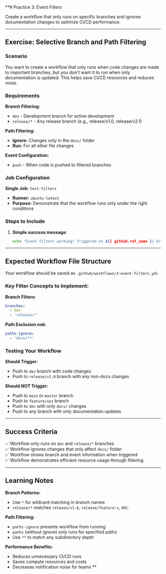 **# Practice 3: Event Filters

Create a workflow that only runs on specific branches and ignores documentation changes to optimize CI/CD performance.

---

## Exercise: Selective Branch and Path Filtering

### Scenario
You want to create a workflow that only runs when code changes are made to important branches, but you don't want it to run when only documentation is updated. This helps save CI/CD resources and reduces noise.

### Requirements

**Branch Filtering:**
- `dev` - Development branch for active development
- `release/*` - Any release branch (e.g., release/v1.0, release/v2.1)

**Path Filtering:**
- **Ignore:** Changes only in the `docs/` folder
- **Run:** For all other file changes

**Event Configuration:**
- `push` - When code is pushed to filtered branches

### Job Configuration

**Single Job:** `test-filters`
- **Runner:** `ubuntu-latest`
- **Purpose:** Demonstrate that the workflow runs only under the right conditions

### Steps to Include

1. **Simple success message**:
   ```bash
   echo "Event filters working! Triggered on ${{ github.ref_name }} branch"
   ```

---

## Expected Workflow File Structure

Your workflow should be saved as `.github/workflows/3-event-filters.yml`

### Key Filter Concepts to Implement:

**Branch Filters:**
```yaml
branches:
  - dev
  - 'release/*'
```

**Path Exclusion ook:**
```yaml
paths-ignore:
  - 'docs/**'
```

### Testing Your Workflow

**Should Trigger:**
- Push to `dev` branch with code changes
- Push to `release/v1.0` branch with any non-docs changes  

**Should NOT Trigger:**
- Push to `main` or `master` branch
- Push to `feature/xyz` branch
- Push to `dev` with only `docs/` changes
- Push to any branch with only documentation updates

---

## Success Criteria

✅ Workflow only runs on `dev` and `release/*` branches  
✅ Workflow ignores changes that only affect `docs/` folder  
✅ Workflow shows branch and event information when triggered  
✅ Workflow demonstrates efficient resource usage through filtering

---

## Learning Notes

**Branch Patterns:**
- Use `*` for wildcard matching in branch names
- `release/*` matches `release/v1.0`, `release/feature-x`, etc.

**Path Filtering:**
- `paths-ignore` prevents workflow from running
- `paths` (without ignore) only runs for specified paths
- Use `**` to match any subdirectory depth

**Performance Benefits:**
- Reduces unnecessary CI/CD runs
- Saves compute resources and costs
- Decreases notification noise for teams
**